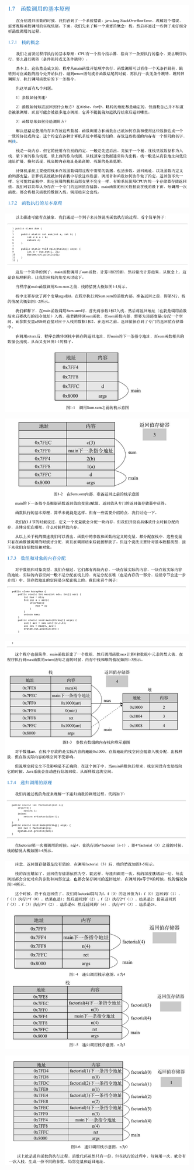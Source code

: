 ![](https://github.com/gangyahaidao/hn-soft-clecture-notes/blob/master/Pictures/函数调用原理/47.png)

![](https://github.com/gangyahaidao/hn-soft-clecture-notes/blob/master/Pictures/函数调用原理/48.png)

![](https://github.com/gangyahaidao/hn-soft-clecture-notes/blob/master/Pictures/函数调用原理/49.png)

![](https://github.com/gangyahaidao/hn-soft-clecture-notes/blob/master/Pictures/函数调用原理/50.png)

![](https://github.com/gangyahaidao/hn-soft-clecture-notes/blob/master/Pictures/函数调用原理/51.png)

![](https://github.com/gangyahaidao/hn-soft-clecture-notes/blob/master/Pictures/函数调用原理/52.png)

